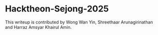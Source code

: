 # Hacktheon-Sejong-2025
This writeup is contributed by Wong Wan Yin, Shreethaar Arunagirinathan and Harraz Amsyar Khairul Amin.
